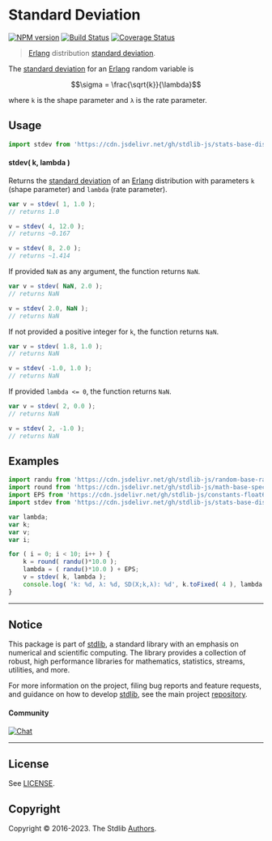 <!--

@license Apache-2.0

Copyright (c) 2018 The Stdlib Authors.

Licensed under the Apache License, Version 2.0 (the "License");
you may not use this file except in compliance with the License.
You may obtain a copy of the License at

   http://www.apache.org/licenses/LICENSE-2.0

Unless required by applicable law or agreed to in writing, software
distributed under the License is distributed on an "AS IS" BASIS,
WITHOUT WARRANTIES OR CONDITIONS OF ANY KIND, either express or implied.
See the License for the specific language governing permissions and
limitations under the License.

-->

# Standard Deviation

[![NPM version][npm-image]][npm-url] [![Build Status][test-image]][test-url] [![Coverage Status][coverage-image]][coverage-url] <!-- [![dependencies][dependencies-image]][dependencies-url] -->

> [Erlang][erlang-distribution] distribution [standard deviation][standard-deviation].

<!-- Section to include introductory text. Make sure to keep an empty line after the intro `section` element and another before the `/section` close. -->

<section class="intro">

The [standard deviation][standard-deviation] for an [Erlang][erlang-distribution] random variable is

<!-- <equation class="equation" label="eq:erlang_stdev" align="center" raw="\sigma = \frac{\sqrt{k}}{\lambda}" alt="Standard deviation for an Erlang distribution."> -->

```math
\sigma = \frac{\sqrt{k}}{\lambda}
```

<!-- <div class="equation" align="center" data-raw-text="\sigma = \frac{\sqrt{k}}{\lambda}" data-equation="eq:erlang_stdev">
    <img src="https://cdn.jsdelivr.net/gh/stdlib-js/stdlib@51534079fef45e990850102147e8945fb023d1d0/lib/node_modules/@stdlib/stats/base/dists/erlang/stdev/docs/img/equation_erlang_stdev.svg" alt="Standard deviation for an Erlang distribution.">
    <br>
</div> -->

<!-- </equation> -->

where `k` is the shape parameter and `λ` is the rate parameter.

</section>

<!-- /.intro -->

<!-- Package usage documentation. -->



<section class="usage">

## Usage

```javascript
import stdev from 'https://cdn.jsdelivr.net/gh/stdlib-js/stats-base-dists-erlang-stdev@deno/mod.js';
```

#### stdev( k, lambda )

Returns the [standard deviation][standard-deviation] of an [Erlang][erlang-distribution] distribution with parameters `k` (shape parameter) and `lambda` (rate parameter).

```javascript
var v = stdev( 1, 1.0 );
// returns 1.0

v = stdev( 4, 12.0 );
// returns ~0.167

v = stdev( 8, 2.0 );
// returns ~1.414
```

If provided `NaN` as any argument, the function returns `NaN`.

```javascript
var v = stdev( NaN, 2.0 );
// returns NaN

v = stdev( 2.0, NaN );
// returns NaN
```

If not provided a positive integer for `k`, the function returns `NaN`.

```javascript
var v = stdev( 1.8, 1.0 );
// returns NaN

v = stdev( -1.0, 1.0 );
// returns NaN
```

If provided `lambda <= 0`, the function returns `NaN`.

```javascript
var v = stdev( 2, 0.0 );
// returns NaN

v = stdev( 2, -1.0 );
// returns NaN
```

</section>

<!-- /.usage -->

<!-- Package usage notes. Make sure to keep an empty line after the `section` element and another before the `/section` close. -->

<section class="notes">

</section>

<!-- /.notes -->

<!-- Package usage examples. -->

<section class="examples">

## Examples

<!-- eslint no-undef: "error" -->

```javascript
import randu from 'https://cdn.jsdelivr.net/gh/stdlib-js/random-base-randu@deno/mod.js';
import round from 'https://cdn.jsdelivr.net/gh/stdlib-js/math-base-special-round@deno/mod.js';
import EPS from 'https://cdn.jsdelivr.net/gh/stdlib-js/constants-float64-eps@deno/mod.js';
import stdev from 'https://cdn.jsdelivr.net/gh/stdlib-js/stats-base-dists-erlang-stdev@deno/mod.js';

var lambda;
var k;
var v;
var i;

for ( i = 0; i < 10; i++ ) {
    k = round( randu()*10.0 );
    lambda = ( randu()*10.0 ) + EPS;
    v = stdev( k, lambda );
    console.log( 'k: %d, λ: %d, SD(X;k,λ): %d', k.toFixed( 4 ), lambda.toFixed( 4 ), v.toFixed( 4 ) );
}
```

</section>

<!-- /.examples -->

<!-- Section to include cited references. If references are included, add a horizontal rule *before* the section. Make sure to keep an empty line after the `section` element and another before the `/section` close. -->

<section class="references">

</section>

<!-- /.references -->

<!-- Section for related `stdlib` packages. Do not manually edit this section, as it is automatically populated. -->

<section class="related">

</section>

<!-- /.related -->

<!-- Section for all links. Make sure to keep an empty line after the `section` element and another before the `/section` close. -->


<section class="main-repo" >

* * *

## Notice

This package is part of [stdlib][stdlib], a standard library with an emphasis on numerical and scientific computing. The library provides a collection of robust, high performance libraries for mathematics, statistics, streams, utilities, and more.

For more information on the project, filing bug reports and feature requests, and guidance on how to develop [stdlib][stdlib], see the main project [repository][stdlib].

#### Community

[![Chat][chat-image]][chat-url]

---

## License

See [LICENSE][stdlib-license].


## Copyright

Copyright &copy; 2016-2023. The Stdlib [Authors][stdlib-authors].

</section>

<!-- /.stdlib -->

<!-- Section for all links. Make sure to keep an empty line after the `section` element and another before the `/section` close. -->

<section class="links">

[npm-image]: http://img.shields.io/npm/v/@stdlib/stats-base-dists-erlang-stdev.svg
[npm-url]: https://npmjs.org/package/@stdlib/stats-base-dists-erlang-stdev

[test-image]: https://github.com/stdlib-js/stats-base-dists-erlang-stdev/actions/workflows/test.yml/badge.svg?branch=main
[test-url]: https://github.com/stdlib-js/stats-base-dists-erlang-stdev/actions/workflows/test.yml?query=branch:main

[coverage-image]: https://img.shields.io/codecov/c/github/stdlib-js/stats-base-dists-erlang-stdev/main.svg
[coverage-url]: https://codecov.io/github/stdlib-js/stats-base-dists-erlang-stdev?branch=main

<!--

[dependencies-image]: https://img.shields.io/david/stdlib-js/stats-base-dists-erlang-stdev.svg
[dependencies-url]: https://david-dm.org/stdlib-js/stats-base-dists-erlang-stdev/main

-->

[chat-image]: https://img.shields.io/gitter/room/stdlib-js/stdlib.svg
[chat-url]: https://app.gitter.im/#/room/#stdlib-js_stdlib:gitter.im

[stdlib]: https://github.com/stdlib-js/stdlib

[stdlib-authors]: https://github.com/stdlib-js/stdlib/graphs/contributors

[umd]: https://github.com/umdjs/umd
[es-module]: https://developer.mozilla.org/en-US/docs/Web/JavaScript/Guide/Modules

[deno-url]: https://github.com/stdlib-js/stats-base-dists-erlang-stdev/tree/deno
[umd-url]: https://github.com/stdlib-js/stats-base-dists-erlang-stdev/tree/umd
[esm-url]: https://github.com/stdlib-js/stats-base-dists-erlang-stdev/tree/esm
[branches-url]: https://github.com/stdlib-js/stats-base-dists-erlang-stdev/blob/main/branches.md

[stdlib-license]: https://raw.githubusercontent.com/stdlib-js/stats-base-dists-erlang-stdev/main/LICENSE

[erlang-distribution]: https://en.wikipedia.org/wiki/Erlang_distribution

[standard-deviation]: https://en.wikipedia.org/wiki/Standard_deviation

</section>

<!-- /.links -->
